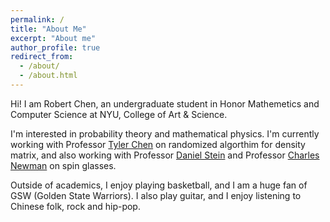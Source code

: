 ```yaml
---
permalink: /
title: "About Me"
excerpt: "About me"
author_profile: true
redirect_from: 
  - /about/
  - /about.html
---
```

Hi! I am Robert Chen, an undergraduate student in Honor Mathemetics and Computer Science at NYU, College of Art & Science.

I'm interested in probability theory and mathematical physics. I'm currently working with Professor [Tyler Chen](https://chen.pw/) on randomized algorthim for density matrix, and also working with Professor [Daniel Stein](https://as.nyu.edu/faculty/daniel-l-stein.html) and Professor [Charles Newman](https://math.nyu.edu/faculty/newman/) on spin glasses.

Outside of academics, I enjoy playing basketball, and I am a huge fan of GSW (Golden State Warriors). I also play guitar, and I enjoy listening to Chinese folk, rock and hip-pop.

